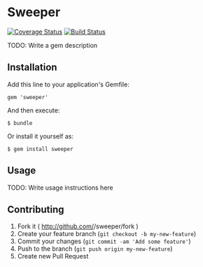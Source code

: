 # Sweeper
[![Coverage Status](https://coveralls.io/repos/JanaVPetrova/sweeper/badge.png)](https://coveralls.io/r/JanaVPetrova/sweeper)
[![Build Status](https://travis-ci.org/JanaVPetrova/sweeper.png?branch=develop)](https://travis-ci.org/JanaVPetrova/sweeper)

TODO: Write a gem description

## Installation

Add this line to your application's Gemfile:

    gem 'sweeper'

And then execute:

    $ bundle

Or install it yourself as:

    $ gem install sweeper

## Usage

TODO: Write usage instructions here

## Contributing

1. Fork it ( http://github.com/<my-github-username>/sweeper/fork )
2. Create your feature branch (`git checkout -b my-new-feature`)
3. Commit your changes (`git commit -am 'Add some feature'`)
4. Push to the branch (`git push origin my-new-feature`)
5. Create new Pull Request
